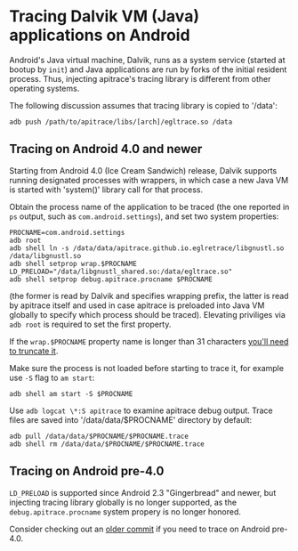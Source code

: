 # Tracing Dalvik VM (Java) applications on Android #

Android's Java virtual machine, Dalvik, runs as a system service (started at
bootup by `init`) and Java applications are run by forks of the initial
resident process.  Thus, injecting apitrace's tracing library is different from
other operating systems.

The following discussion assumes that tracing library is copied to '/data':

    adb push /path/to/apitrace/libs/[arch]/egltrace.so /data


## Tracing on Android 4.0 and newer ##

Starting from Android 4.0 (Ice Cream Sandwich) release, Dalvik supports
running designated processes with wrappers, in which case a new Java VM is
started with 'system()' library call for that process.

Obtain the process name of the application to be traced (the one reported in
`ps` output, such as `com.android.settings`), and set two system properties:

    PROCNAME=com.android.settings
    adb root
    adb shell ln -s /data/data/apitrace.github.io.eglretrace/libgnustl.so /data/libgnustl.so
    adb shell setprop wrap.$PROCNAME LD_PRELOAD="/data/libgnustl_shared.so:/data/egltrace.so"
    adb shell setprop debug.apitrace.procname $PROCNAME

(the former is read by Dalvik and specifies wrapping prefix, the latter is
read by apitrace itself and used in case apitrace is preloaded into Java VM
globally to specify which process should be traced).  Elevating priviliges
via `adb root` is required to set the first property.

If the `wrap.$PROCNAME` property name is longer than 31 characters [you'll need
to truncate it](https://github.com/apitrace/apitrace/issues/296).

Make sure the process is not loaded before starting to trace it, for example
use `-S` flag to `am start`:

    adb shell am start -S $PROCNAME

Use `adb logcat \*:S apitrace` to examine apitrace debug output.  Trace files
are saved into '/data/data/$PROCNAME' directory by default:

    adb pull /data/data/$PROCNAME/$PROCNAME.trace
    adb shell rm /data/data/$PROCNAME/$PROCNAME.trace


## Tracing on Android pre-4.0 ##

`LD_PRELOAD` is supported since Android 2.3 "Gingerbread" and newer, but
injecting tracing library globally is no longer supported, as the
`debug.apitrace.procname` system propery is no longer honored.

Consider checking out an
[older commit](https://github.com/apitrace/apitrace/commit/888112983ef9564b3a9d15699faa17c337d3942b)
if you need to trace on Android pre-4.0.
